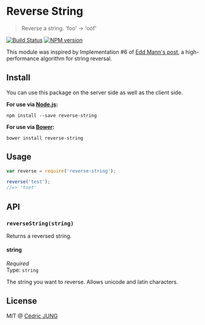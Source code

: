 # Reverse String

> Reverse a string. 'foo' → 'oof'

[![Build Status](https://travis-ci.org/cedced19/reverse-string.svg)](https://travis-ci.org/cedced19/reverse-string)
[![NPM version](https://badge.fury.io/js/reverse-string.svg)](http://badge.fury.io/js/reverse-string)

This module was inspired by Implementation #6 of [Edd Mann's post](http://eddmann.com/posts/ten-ways-to-reverse-a-string-in-javascript/),
 a high-performance algorithm for string reversal.

## Install

You can use this package on the server side as well as the client side.

**For use via [Node.js](http://nodejs.org/):**

```
npm install --save reverse-string
```

**For use via [Bower](http://bower.io/):**

```
bower install reverse-string
```

## Usage

```js
var reverse = require('reverse-string');

reverse('test');
//=> 'tset'
```

## API

### `reverseString(string)`

Returns a reversed string.

#### string

*Required* <br/>
Type: `string`

The string you want to reverse. Allows unicode and latin characters.

## License

MIT @ [Cédric JUNG](https://cedced19.github.io/)


